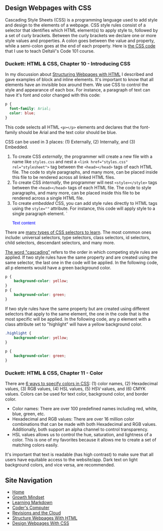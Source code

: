 ## Design Webpages with CSS
Cascading Style Sheets (CSS) is a programming language used to add style and design to the elements of a webpage. CSS style rules consist of a selector that identifies which HTML element(s) to apply style to, followed by a set of curly brackets. Between the curly brackets we declare one or more style values and properties. A colon goes between the value and property, while a semi-colon goes at the end of each property. Here is [the CSS code](https://deltav-101.mlhauschildt.repl.co/style.css) that I use to teach DeltaV's Code 101 course.

### Duckett: HTML & CSS, Chapter 10 - Introducing CSS
In my discussion about [Structuring Webpages with HTML](STRUCTURE_WEBPAGES_WITH_HTML.md) I described and gave examples of block and inline elements. It's important to know that all elements have an invisible box around them. We use CSS to control the style and appearance of each box. For instance, a paragraph of text can have it's font and color changed with this code:
```css
p {
  font-family: Arial;
  color: blue;
}
```
This code selects all HTML `<p></p>` elements and declares that the font-family should be Arial and the text color should be blue. 

CSS can be used in 3 places: (1) Externally, (2) Internally, and (3) Embedded. 
  1. To create CSS _externally_, the programmer will create a new file with a name like `styles.css` and nest a `<link href="styles.css" rel="stylesheet">` tag between the `<head></head>` tags of each HTML file. The code to style paragraphs, and many more, can be placed inside this file to be rendered across all linked HTML files.
  2. To create CSS _internally_, the programmer will nest `<style></style>` tags between the `<head></head>` tags of each HTML file. The code to style paragraphs, and many more, can be placed inside this file to be rendered across a single HTML file.
  3. To create _embedded_ CSS, you can add style rules directly to HTML tags using the `style=""` attribute. For instance, this code will apply style to a single paragraph element. `<p style="font-family: Arial; color: blue;">Text content</p>

There are [many types of CSS selectors to learn](https://developer.mozilla.org/en-US/docs/Web/CSS/CSS_Selectors). The most common ones include: universal selectors, type selectors, class selectors, id selectors, child selectors, descendant selectors, and many more.

[The word "cascading"](https://developer.mozilla.org/en-US/docs/Learn/CSS/Building_blocks/Cascade_and_inheritance) refers to the order in which competing style rules are applied. If two style rules have the same property and are created using the same selector, the last one in the code will be applied. In the following code, all p elements would have a green background color.

```css
p { 
    background-color: yellow; 
}
p { 
    background-color: green; 
}
```
If two style rules have the same property but are created using different selectors that apply to the same element, the one in the code that is the most specific will be applied. In the following code, any p element with a class attribute set to "highlight" will have a yellow background color. 

```css
.highlight { 
    background-color: yellow; 
}
        
p { 
    background-color: green; 
}
```

### Duckett: HTML & CSS, Chapter 11 - Color
There are [6 ways to specify colors in CSS](https://developer.mozilla.org/en-US/docs/Web/CSS/color_value): (1) color names, (2) Hexadecimal values, (3) RGB values, (4) HSL values, (5) HSV values, and (6) CMYK values. Colors can be used for text color, background color, and border color.
- Color names: There are over 100 predefined names including red, white, blue, green, etc.
- Hexadecimal and RGB values: There are over 16 million color combinations that can be made with both Hexadecimal and RGB values. Additionally, both support an alpha channel to control transparency.
- HSL values allows us to control the hue, saturation, and lightness of a color. This is one of my favorites because it allows me to create a set of matching colors easily. 

It's important that text is readable (has high contrast) to make sure that all users have equitable access to the website/app. Dark text on light background colors, and vice versa, are recommended.

## Site Navigation
- [Home](README.md)
- [Growth Mindset](GROWTH_MINDSET.md)
- [Learning Markdown](LEARNING_MARKDOWN.md)
- [Coder's Computer](CODERS_COMPUTER.md)
- [Revisions and the Cloud](REVISIONS_AND_THE_CLOUD.md)
- [Structure Webpages With HTML](STRUCTURE_WEBPAGES_WITH_HTML.md)
- [Design Webpages With CSS](DESIGN_WEBPAGES_WITH_CSS.md)